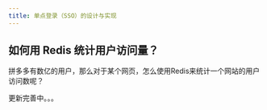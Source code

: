 ```yaml
---
title: 单点登录（SSO）的设计与实现
---
```


如何用 Redis 统计用户访问量？
--------------------------------------------------
拼多多有数亿的用户，那么对于某个网页，怎么使用Redis来统计一个网站的用户访问数呢？

更新完善中。。。
